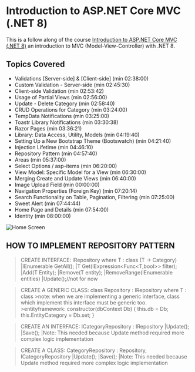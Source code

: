 # Introduction to ASP.NET Core MVC (.NET 8)
This is a follow along of the course [Introduction to ASP.NET Core MVC (.NET 8)](https://youtu.be/AopeJjkcRvU?t=26845) an introduction to MVC (Model-View-Controller) with .NET 8. 

## Topics Covered
* Validations [Server-side] & [Client-side] (min 02:38:00)
* Custom Validation - Server-side (min 02:45:30)
* Client-side Validation (min 02:53:42)
* Usage of Partial Views (min 02:56:00)
* Update - Delete Category (min 02:58:40)
* CRUD Operations for Category (min 03:24:00)
* TempData Notifications (min 03:25:00)
* Toastr Library Notifications (min 03:30:38)
* Razor Pages (min 03:36:21)
* Library: Data Access, Utility, Models (min 04:19:40)
* Setting Up a New Bootstrap Theme (Bootswatch) (min 04:21:40)
* Injection Lifetime (min 04:46:10)
* Repository Pattern (min 04:57:40)
* Areas (min 05:37:00)
* Select Options / asp-items (min 06:20:00)
* View Model: Specific Model for a View (min 06:30:00)
* Merging Create and Update Views (min 06:40:00)
* Image Upload Field (min 00:00:00)
* Navigation Properties (Foreign Key) (min 07:20:14)
* Search Functionality on Table, Pagination, Filtering (min 07:25:00)
* Sweet Alert (min 07:44:44)
* Home Page and Details (min 07:54:00)
* Identity (min 08:00:00)

![Home Screen](https://github.com/lonchanick/Portfolio1_MVC/blob/master/wwwroot/Images/Book/homescreen.png)


## HOW TO IMPLEMENT REPOSITORY PATTERN

>CREATE INTERFACE: IRepository<T> where T : class (T -> Category)
	|IEnumerable<T> GetAll();
	|T Get(IExpression<Func<T,bool>> filter);
	|Add(T Entity);
	|Remove(T entity);
	|RemoveRange(IEnumerable<T> entities)
	|Update();//not for now

>CREATE A GENERIC CLASS: class Repository<T> : IRepository<T> where T : class
	>note: when we are implementing a generic interface, class which implement this interface must be generic too.
	>entityframework:
		constructor(dbContext Db)
		{
			this.db = Db;
			this.EntityCategory = Db.set<T>;
		}

>CREATE AN INTERFACE: ICategoryRepository : IRepository<Category>
	|Update();
	|Save();
	|Note: This needed because Update method required more complex logic implementation


>CREATE A CLASS: CategoryRepository : Repository<Category>, ICategoryRepository
	|Update();
	|Save();
	|Note: This needed because Update method required more complex logic implementation

